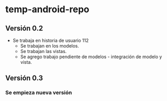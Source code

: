 # temp-android-repo

## Versión 0.2

- Se trabaja en historia de usuario 112
    - Se trabajan en los modelos.
    - Se trabajan las vistas.
    - Se agrego trabajo pendiente de modelos - integración de modelo y vista.

## Versión 0.3

### Se empieza nueva versión